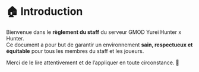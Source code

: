# 🏠 Introduction

Bienvenue dans le **règlement du staff** du serveur GMOD Yurei Hunter x Hunter.\
Ce document a pour but de garantir un environnement **sain, respectueux et équitable** pour tous les membres du staff et les joueurs.

Merci de le lire attentivement et de l’appliquer en toute circonstance. 🙌
